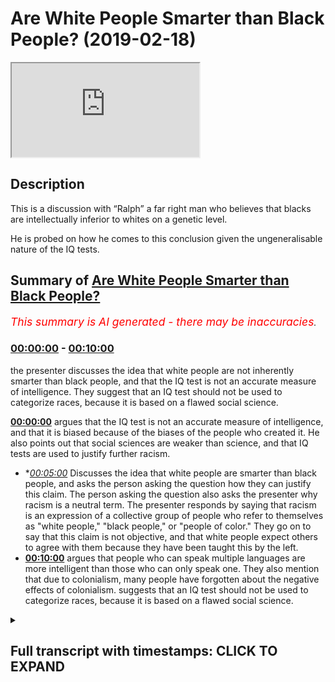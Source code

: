 # Are White People Smarter than Black People? (2019-02-18)

<iframe loading='lazy' src='https://www.youtube.com/embed/7zkiV1EToGg'></iframe>

## Description

This is a discussion with “Ralph” a far right man who believes that blacks are intellectually inferior to whites on a genetic level. 

He is probed on how he comes to this conclusion given the ungeneralisable nature of the IQ tests.

## Summary of [Are White People Smarter than Black People?](https://www.youtube.com/watch?v=7zkiV1EToGg)


*<span style="color:red; font-size:125%">This summary is AI generated - there may be inaccuracies</span>. [](/)*

### [00:00:00](https://www.youtube.com/watch?v=7zkiV1EToGg&t=0) - [00:10:00](https://www.youtube.com/watch?v=7zkiV1EToGg&t=600)

the presenter discusses the idea that white people are not inherently smarter than black people, and that the IQ test is not an accurate measure of intelligence. They suggest that an IQ test should not be used to categorize races, because it is based on a flawed social science.

**[00:00:00](https://www.youtube.com/watch?v=7zkiV1EToGg&t=0)** argues that the IQ test is not an accurate measure of intelligence, and that it is biased because of the biases of the people who created it. He also points out that social sciences are weaker than science, and that IQ tests are used to justify further racism.
* **[00:05:00](https://www.youtube.com/watch?v=7zkiV1EToGg&t=300)* Discusses the idea that white people are smarter than black people, and asks the person asking the question how they can justify this claim. The person asking the question also asks the presenter why racism is a neutral term. The presenter responds by saying that racism is an expression of a collective group of people who refer to themselves as "white people," "black people," or "people of color." They go on to say that this claim is not objective, and that white people expect others to agree with them because they have been taught this by the left.
* **[00:10:00](https://www.youtube.com/watch?v=7zkiV1EToGg&t=600)** argues that people who can speak multiple languages are more intelligent than those who can only speak one. They also mention that due to colonialism, many people have forgotten about the negative effects of colonialism. suggests that an IQ test should not be used to categorize races, because it is based on a flawed social science.

<details><summary><h2>Full transcript with timestamps: CLICK TO EXPAND</h2></summary>

[0:00:00](https://youtu.be/7zkiV1EToGg?t=0) all righty Kip uses example I say you  
[0:00:02](https://youtu.be/7zkiV1EToGg?t=2) can white finish black you said black  
[0:00:05](https://youtu.be/7zkiV1EToGg?t=5) people are less intelligent than white  
[0:00:07](https://youtu.be/7zkiV1EToGg?t=7) people as a result of their results on  
[0:00:09](https://youtu.be/7zkiV1EToGg?t=9) the IQ tests as a collective group and  
[0:00:12](https://youtu.be/7zkiV1EToGg?t=12) that's that's that's indicative of a  
[0:00:15](https://youtu.be/7zkiV1EToGg?t=15) genetic go to guru today please please  
[0:00:18](https://youtu.be/7zkiV1EToGg?t=18) calm down please  
[0:00:20](https://youtu.be/7zkiV1EToGg?t=20) just let you keep laughing but I just  
[0:00:22](https://youtu.be/7zkiV1EToGg?t=22) wanna you saying that it's problematic  
[0:00:24](https://youtu.be/7zkiV1EToGg?t=24) on account of the following IQ tests  
[0:00:28](https://youtu.be/7zkiV1EToGg?t=28) themselves are not compliant with the  
[0:00:33](https://youtu.be/7zkiV1EToGg?t=33) scientific method let me explain to you  
[0:00:38](https://youtu.be/7zkiV1EToGg?t=38) the IQ test itself is a configuration  
[0:00:43](https://youtu.be/7zkiV1EToGg?t=43) which is susceptible to human critique  
[0:00:47](https://youtu.be/7zkiV1EToGg?t=47) and/or amendment well wrong correct  
[0:00:51](https://youtu.be/7zkiV1EToGg?t=51) therefore using it as an exact measure  
[0:00:54](https://youtu.be/7zkiV1EToGg?t=54) for PMON intelligence currently as a  
[0:00:57](https://youtu.be/7zkiV1EToGg?t=57) current measure is unjustifiable  
[0:01:00](https://youtu.be/7zkiV1EToGg?t=60) especially considering let me let me  
[0:01:02](https://youtu.be/7zkiV1EToGg?t=62) explain let me explain especially  
[0:01:03](https://youtu.be/7zkiV1EToGg?t=63) considering excuse me especially  
[0:01:05](https://youtu.be/7zkiV1EToGg?t=65) considering that those who constructed  
[0:01:08](https://youtu.be/7zkiV1EToGg?t=68) the IQ test themselves were people who  
[0:01:12](https://youtu.be/7zkiV1EToGg?t=72) might have had biases well we have let  
[0:01:17](https://youtu.be/7zkiV1EToGg?t=77) me give an example I mean I may have an  
[0:01:18](https://youtu.be/7zkiV1EToGg?t=78) example right and this is not something  
[0:01:20](https://youtu.be/7zkiV1EToGg?t=80) this let me give an example is  
[0:01:23](https://youtu.be/7zkiV1EToGg?t=83) bilingualism  
[0:01:25](https://youtu.be/7zkiV1EToGg?t=85) or multilingualism included in the IQ  
[0:01:27](https://youtu.be/7zkiV1EToGg?t=87) test my question is it included yes or  
[0:01:30](https://youtu.be/7zkiV1EToGg?t=90) no no no it's no it's not now  
[0:01:33](https://youtu.be/7zkiV1EToGg?t=93) yes here's the point do black people do  
[0:01:35](https://youtu.be/7zkiV1EToGg?t=95) let me ask a question do black people  
[0:01:37](https://youtu.be/7zkiV1EToGg?t=97) have a higher or lesser chance of being  
[0:01:40](https://youtu.be/7zkiV1EToGg?t=100) bilingual or multilingual than a white  
[0:01:42](https://youtu.be/7zkiV1EToGg?t=102) man please please please I'll ask it a  
[0:01:51](https://youtu.be/7zkiV1EToGg?t=111) question does a black man in Africa have  
[0:01:54](https://youtu.be/7zkiV1EToGg?t=114) a higher or lesser chance of being  
[0:01:55](https://youtu.be/7zkiV1EToGg?t=115) bilingual or multilingual than a white  
[0:01:57](https://youtu.be/7zkiV1EToGg?t=117) man in Europe  
[0:01:58](https://youtu.be/7zkiV1EToGg?t=118) no it's not equal no it's not you know  
[0:02:01](https://youtu.be/7zkiV1EToGg?t=121) why no it's not okay Ralph you Ralph is  
[0:02:05](https://youtu.be/7zkiV1EToGg?t=125) more equal and not one sorry Ralph sorry  
[0:02:07](https://youtu.be/7zkiV1EToGg?t=127) I'm sorry I apologize I apologize I'm  
[0:02:14](https://youtu.be/7zkiV1EToGg?t=134) sorry let's let's be specific let's be  
[0:02:18](https://youtu.be/7zkiV1EToGg?t=138) specific  
[0:02:19](https://youtu.be/7zkiV1EToGg?t=139) again the Western European example  
[0:02:20](https://youtu.be/7zkiV1EToGg?t=140) Western Europe I'm going to be very  
[0:02:22](https://youtu.be/7zkiV1EToGg?t=142) specific I'm talking about this colonial  
[0:02:25](https://youtu.be/7zkiV1EToGg?t=145) narrative of especially Western Europe  
[0:02:27](https://youtu.be/7zkiV1EToGg?t=147) okay and I think you have to understand  
[0:02:30](https://youtu.be/7zkiV1EToGg?t=150) something brother  
[0:02:31](https://youtu.be/7zkiV1EToGg?t=151) yeah you have to really understand side  
[0:02:33](https://youtu.be/7zkiV1EToGg?t=153) these you know these eugenics programs  
[0:02:35](https://youtu.be/7zkiV1EToGg?t=155) that they did and in what you call it in  
[0:02:37](https://youtu.be/7zkiV1EToGg?t=157) Germany yeah where they brand it they  
[0:02:40](https://youtu.be/7zkiV1EToGg?t=160) had you know that the supreme race the  
[0:02:42](https://youtu.be/7zkiV1EToGg?t=162) white man with the blue eyes and so on  
[0:02:44](https://youtu.be/7zkiV1EToGg?t=164) and this is the you know the ideal the  
[0:02:46](https://youtu.be/7zkiV1EToGg?t=166) women so she would know she would know  
[0:02:51](https://youtu.be/7zkiV1EToGg?t=171) she would know so she would know what  
[0:02:53](https://youtu.be/7zkiV1EToGg?t=173) her parents are poor forefathers in fact  
[0:02:55](https://youtu.be/7zkiV1EToGg?t=175) there would have been there would have  
[0:02:56](https://youtu.be/7zkiV1EToGg?t=176) been part of this right so that the idea  
[0:02:59](https://youtu.be/7zkiV1EToGg?t=179) of the the idea of the white man with  
[0:03:02](https://youtu.be/7zkiV1EToGg?t=182) the blue ice the white man with the blue  
[0:03:04](https://youtu.be/7zkiV1EToGg?t=184) eyes being the the apex balls and the  
[0:03:07](https://youtu.be/7zkiV1EToGg?t=187) boogey man that scares you their points  
[0:03:09](https://youtu.be/7zkiV1EToGg?t=189) not completed my sentence oh yeah right  
[0:03:14](https://youtu.be/7zkiV1EToGg?t=194) I'm not saying that just because it's  
[0:03:16](https://youtu.be/7zkiV1EToGg?t=196) provided a justification I'm saying that  
[0:03:19](https://youtu.be/7zkiV1EToGg?t=199) this I'm not making that point I could  
[0:03:21](https://youtu.be/7zkiV1EToGg?t=201) say that  
[0:03:23](https://youtu.be/7zkiV1EToGg?t=203) Ralph sorry I could have made the point  
[0:03:26](https://youtu.be/7zkiV1EToGg?t=206) I said I'm not gonna be more emotive  
[0:03:28](https://youtu.be/7zkiV1EToGg?t=208) sanctimonious and say well that's how  
[0:03:29](https://youtu.be/7zkiV1EToGg?t=209) they justified the burning of the  
[0:03:30](https://youtu.be/7zkiV1EToGg?t=210) Ashkenazi Jews you you said all the  
[0:03:31](https://youtu.be/7zkiV1EToGg?t=211) highest IQ and it was ironic you tell me  
[0:03:34](https://youtu.be/7zkiV1EToGg?t=214) but but just let me say my first the  
[0:03:37](https://youtu.be/7zkiV1EToGg?t=217) point is the the inherent biases in  
[0:03:42](https://youtu.be/7zkiV1EToGg?t=222) those scientific practices from German  
[0:03:46](https://youtu.be/7zkiV1EToGg?t=226) scientists  
[0:03:48](https://youtu.be/7zkiV1EToGg?t=228) reflected upon subsequent subsequent  
[0:03:51](https://youtu.be/7zkiV1EToGg?t=231) results of so-called scientific  
[0:03:53](https://youtu.be/7zkiV1EToGg?t=233) discoveries so therefore you have to  
[0:03:56](https://youtu.be/7zkiV1EToGg?t=236) understand number one how science can be  
[0:03:57](https://youtu.be/7zkiV1EToGg?t=237) very biased because you have a lungful  
[0:03:59](https://youtu.be/7zkiV1EToGg?t=239) you really need to like take a minute  
[0:04:01](https://youtu.be/7zkiV1EToGg?t=241) let me help someone so summarize what  
[0:04:03](https://youtu.be/7zkiV1EToGg?t=243) your so let me summarize it give me one  
[0:04:06](https://youtu.be/7zkiV1EToGg?t=246) minute just one minute  
[0:04:07](https://youtu.be/7zkiV1EToGg?t=247) and then you can talk for two minutes I  
[0:04:09](https://youtu.be/7zkiV1EToGg?t=249) put up one minute okay  
[0:04:11](https://youtu.be/7zkiV1EToGg?t=251) to summarize you're right science itself  
[0:04:13](https://youtu.be/7zkiV1EToGg?t=253) can be used by racist people and then  
[0:04:16](https://youtu.be/7zkiV1EToGg?t=256) those racist people can then use the  
[0:04:19](https://youtu.be/7zkiV1EToGg?t=259) word data to make it seem as if science  
[0:04:21](https://youtu.be/7zkiV1EToGg?t=261) has this is a legitimate racism now  
[0:04:23](https://youtu.be/7zkiV1EToGg?t=263) moving on to social sciences which is  
[0:04:26](https://youtu.be/7zkiV1EToGg?t=266) even weaker it's more feeble than  
[0:04:28](https://youtu.be/7zkiV1EToGg?t=268) science yes because it attempts to mimic  
[0:04:30](https://youtu.be/7zkiV1EToGg?t=270) it it's a cheap copy  
[0:04:31](https://youtu.be/7zkiV1EToGg?t=271) it's a pseudoscience according to Karl  
[0:04:33](https://youtu.be/7zkiV1EToGg?t=273) Popper sure and then the resulting  
[0:04:36](https://youtu.be/7zkiV1EToGg?t=276) placement tests which are called IQ  
[0:04:38](https://youtu.be/7zkiV1EToGg?t=278) tests which are put in place to try and  
[0:04:40](https://youtu.be/7zkiV1EToGg?t=280) measure people's intelligence  
[0:04:41](https://youtu.be/7zkiV1EToGg?t=281) collectivise them and then justify  
[0:04:43](https://youtu.be/7zkiV1EToGg?t=283) further racism which is what your  
[0:04:46](https://youtu.be/7zkiV1EToGg?t=286) phase-two might be if not for you but  
[0:04:48](https://youtu.be/7zkiV1EToGg?t=288) someone else would say it's phase 2 of  
[0:04:49](https://youtu.be/7zkiV1EToGg?t=289) the program the point not it's not  
[0:04:52](https://youtu.be/7zkiV1EToGg?t=292) finished  
[0:04:54](https://youtu.be/7zkiV1EToGg?t=294) so you have to justify why the  
[0:04:57](https://youtu.be/7zkiV1EToGg?t=297) parameters included in the IQ test are  
[0:05:01](https://youtu.be/7zkiV1EToGg?t=301) the the best possible parameters when  
[0:05:04](https://youtu.be/7zkiV1EToGg?t=304) they don't include those things which  
[0:05:05](https://youtu.be/7zkiV1EToGg?t=305) black people or people of color would  
[0:05:08](https://youtu.be/7zkiV1EToGg?t=308) have this advantage would have as  
[0:05:10](https://youtu.be/7zkiV1EToGg?t=310) advantages over and above white people  
[0:05:11](https://youtu.be/7zkiV1EToGg?t=311) and do link and other and do link to  
[0:05:15](https://youtu.be/7zkiV1EToGg?t=315) intelligence according to a majority of  
[0:05:17](https://youtu.be/7zkiV1EToGg?t=317) studies that have been done on it so  
[0:05:19](https://youtu.be/7zkiV1EToGg?t=319) that can you answer that question so let  
[0:05:20](https://youtu.be/7zkiV1EToGg?t=320) me know you get about 20 minutes one  
[0:05:23](https://youtu.be/7zkiV1EToGg?t=323) minute yeah  
[0:05:24](https://youtu.be/7zkiV1EToGg?t=324) before the  
[0:05:27](https://youtu.be/7zkiV1EToGg?t=327) I let me start by produced popper and  
[0:05:30](https://youtu.be/7zkiV1EToGg?t=330) your question the scientific method  
[0:05:32](https://youtu.be/7zkiV1EToGg?t=332) requesting basically Western  
[0:05:34](https://youtu.be/7zkiV1EToGg?t=334) civilization which is with some brand  
[0:05:36](https://youtu.be/7zkiV1EToGg?t=336) you're standing on let me tell you about  
[0:05:38](https://youtu.be/7zkiV1EToGg?t=338) Western civilization so in the end is  
[0:05:40](https://youtu.be/7zkiV1EToGg?t=340) what you're referring to loosely as  
[0:05:41](https://youtu.be/7zkiV1EToGg?t=341) logical positivism and Wittgenstein and  
[0:05:43](https://youtu.be/7zkiV1EToGg?t=343) pauper down the room and everyone else  
[0:05:45](https://youtu.be/7zkiV1EToGg?t=345) this was still 40 years before the  
[0:05:47](https://youtu.be/7zkiV1EToGg?t=347) invention in computer science we see  
[0:05:49](https://youtu.be/7zkiV1EToGg?t=349) people at myself as two types of chimps  
[0:05:51](https://youtu.be/7zkiV1EToGg?t=351) in this world those who get theoretical  
[0:05:52](https://youtu.be/7zkiV1EToGg?t=352) computer science and those that don't  
[0:05:54](https://youtu.be/7zkiV1EToGg?t=354) the scientific method is just an  
[0:05:55](https://youtu.be/7zkiV1EToGg?t=355) algorithm it's a class backwards not  
[0:05:58](https://youtu.be/7zkiV1EToGg?t=358) alternative hypotheses are algorithms  
[0:06:00](https://youtu.be/7zkiV1EToGg?t=360) wrong the type on that your errors are  
[0:06:02](https://youtu.be/7zkiV1EToGg?t=362) algorithms methodological it depends on  
[0:06:04](https://youtu.be/7zkiV1EToGg?t=364) algorithm as large composite is an  
[0:06:06](https://youtu.be/7zkiV1EToGg?t=366) algorithm the Trinity we style and the  
[0:06:08](https://youtu.be/7zkiV1EToGg?t=368) pauper give me the Trinity we spiral  
[0:06:11](https://youtu.be/7zkiV1EToGg?t=371) that populated with three world world  
[0:06:13](https://youtu.be/7zkiV1EToGg?t=373) there are three worlds one is a physical  
[0:06:15](https://youtu.be/7zkiV1EToGg?t=375) world which I will measure using science  
[0:06:17](https://youtu.be/7zkiV1EToGg?t=377) and computer science as the time the  
[0:06:19](https://youtu.be/7zkiV1EToGg?t=379) universe fifteen billion years plus our  
[0:06:20](https://youtu.be/7zkiV1EToGg?t=380) space-time continuum for human eyes  
[0:06:22](https://youtu.be/7zkiV1EToGg?t=382) chimps in a data point time T then I  
[0:06:25](https://youtu.be/7zkiV1EToGg?t=385) would look at evolution she stopped uh  
[0:06:26](https://youtu.be/7zkiV1EToGg?t=386) performing computational science for  
[0:06:28](https://youtu.be/7zkiV1EToGg?t=388) this abstraction World War two is  
[0:06:30](https://youtu.be/7zkiV1EToGg?t=390) measured by conscious creatures in it  
[0:06:32](https://youtu.be/7zkiV1EToGg?t=392) you and I as to terms and those at  
[0:06:35](https://youtu.be/7zkiV1EToGg?t=395) processing that was that Trinity that  
[0:06:37](https://youtu.be/7zkiV1EToGg?t=397) creates us tells us that from a gene to  
[0:06:40](https://youtu.be/7zkiV1EToGg?t=400) itself bring me to sell to sell to chimp  
[0:06:44](https://youtu.be/7zkiV1EToGg?t=404) she about to get twenty thousand I  
[0:06:46](https://youtu.be/7zkiV1EToGg?t=406) forced you into your saliva using forty  
[0:06:49](https://youtu.be/7zkiV1EToGg?t=409) register your saliva in twenty-three  
[0:06:51](https://youtu.be/7zkiV1EToGg?t=411) your chin down twenty thousand  
[0:06:52](https://youtu.be/7zkiV1EToGg?t=412) I'll see you Mohammad Javad is twenty  
[0:06:55](https://youtu.be/7zkiV1EToGg?t=415) thousand on the bow see which tribe you  
[0:06:57](https://youtu.be/7zkiV1EToGg?t=417) came from down from Baghdad for Maui I  
[0:06:59](https://youtu.be/7zkiV1EToGg?t=419) will find every temple and I will see  
[0:07:01](https://youtu.be/7zkiV1EToGg?t=421) your propensity with diabetes for motor  
[0:07:03](https://youtu.be/7zkiV1EToGg?t=423) neuron disease for heart I would look  
[0:07:05](https://youtu.be/7zkiV1EToGg?t=425) for using medicine algebra tremor when  
[0:07:08](https://youtu.be/7zkiV1EToGg?t=428) you're in a space about this way that  
[0:07:19](https://youtu.be/7zkiV1EToGg?t=439) this is the data immunological regions  
[0:07:22](https://youtu.be/7zkiV1EToGg?t=442) you say racism because obviously you  
[0:07:24](https://youtu.be/7zkiV1EToGg?t=444) will have to form allies with the left  
[0:07:26](https://youtu.be/7zkiV1EToGg?t=446) while yes term  
[0:07:28](https://youtu.be/7zkiV1EToGg?t=448) yeah okay so in that Christian Western  
[0:07:56](https://youtu.be/7zkiV1EToGg?t=476) science in that Christian we have data  
[0:07:59](https://youtu.be/7zkiV1EToGg?t=479) I'm going to look at the data and racism  
[0:08:01](https://youtu.be/7zkiV1EToGg?t=481) and some left-wing quite a white light  
[0:08:03](https://youtu.be/7zkiV1EToGg?t=483) from our racist and Mahalo doesn't  
[0:08:06](https://youtu.be/7zkiV1EToGg?t=486) interest me  
[0:08:06](https://youtu.be/7zkiV1EToGg?t=486) I apologize queue of racism I told you  
[0:08:14](https://youtu.be/7zkiV1EToGg?t=494) today I'm not going to be morally  
[0:08:16](https://youtu.be/7zkiV1EToGg?t=496) sanctimonious I'll let that for other  
[0:08:17](https://youtu.be/7zkiV1EToGg?t=497) people to talk about right and I haven't  
[0:08:19](https://youtu.be/7zkiV1EToGg?t=499) accused you of racism by the way racism  
[0:08:20](https://youtu.be/7zkiV1EToGg?t=500) is a neutral term hold on hold on why I  
[0:08:23](https://youtu.be/7zkiV1EToGg?t=503) mean by racism being a neutral term it  
[0:08:25](https://youtu.be/7zkiV1EToGg?t=505) doesn't have to be necessarily  
[0:08:26](https://youtu.be/7zkiV1EToGg?t=506) derogatory depending on how you define  
[0:08:28](https://youtu.be/7zkiV1EToGg?t=508) it and how its expressed racism sorry  
[0:08:31](https://youtu.be/7zkiV1EToGg?t=511) racism is just an expression of a  
[0:08:33](https://youtu.be/7zkiV1EToGg?t=513) collective of group a collective  
[0:08:35](https://youtu.be/7zkiV1EToGg?t=515) referring themselves referring to  
[0:08:37](https://youtu.be/7zkiV1EToGg?t=517) themselves so self identifying or being  
[0:08:39](https://youtu.be/7zkiV1EToGg?t=519) referred to as watching I referring to  
[0:08:44](https://youtu.be/7zkiV1EToGg?t=524) themselves being self-identified or  
[0:08:46](https://youtu.be/7zkiV1EToGg?t=526) being referred to as others as say for  
[0:08:47](https://youtu.be/7zkiV1EToGg?t=527) instance black or Y or ever being  
[0:08:50](https://youtu.be/7zkiV1EToGg?t=530) oppressed through power relations or  
[0:08:51](https://youtu.be/7zkiV1EToGg?t=531) otherwise by other people and all being  
[0:08:53](https://youtu.be/7zkiV1EToGg?t=533) discriminated against  
[0:08:54](https://youtu.be/7zkiV1EToGg?t=534) now that could have undertones which are  
[0:08:57](https://youtu.be/7zkiV1EToGg?t=537) political but it could also be something  
[0:08:59](https://youtu.be/7zkiV1EToGg?t=539) which is neutrally used my question to  
[0:09:01](https://youtu.be/7zkiV1EToGg?t=541) you which you couldn't answer you tried  
[0:09:02](https://youtu.be/7zkiV1EToGg?t=542) talking about algorithms with what the  
[0:09:04](https://youtu.be/7zkiV1EToGg?t=544) fact no no no is the fact that how can  
[0:09:06](https://youtu.be/7zkiV1EToGg?t=546) you justify making them my questions how  
[0:09:09](https://youtu.be/7zkiV1EToGg?t=549) can you justify I haven't finished my  
[0:09:11](https://youtu.be/7zkiV1EToGg?t=551) question how can you justify making  
[0:09:14](https://youtu.be/7zkiV1EToGg?t=554) overarching generalizations about  
[0:09:16](https://youtu.be/7zkiV1EToGg?t=556) intelligence when the systems and  
[0:09:18](https://youtu.be/7zkiV1EToGg?t=558) methods hollow the systems and methods  
[0:09:20](https://youtu.be/7zkiV1EToGg?t=560) by which involve an acuity the end Ralph  
[0:09:22](https://youtu.be/7zkiV1EToGg?t=562) by the way I did let you speak okay  
[0:09:27](https://youtu.be/7zkiV1EToGg?t=567) our changes are not working or performed  
[0:09:29](https://youtu.be/7zkiV1EToGg?t=569) equally another you're not on the oh  
[0:09:31](https://youtu.be/7zkiV1EToGg?t=571) you're you're thinking in a linear way  
[0:09:34](https://youtu.be/7zkiV1EToGg?t=574) okay checked it you're thinking a value  
[0:09:36](https://youtu.be/7zkiV1EToGg?t=576) it's not objective no I've not told you  
[0:09:40](https://youtu.be/7zkiV1EToGg?t=580) about my emotion so you're talking about  
[0:09:41](https://youtu.be/7zkiV1EToGg?t=581) something else now have I said I feel  
[0:09:43](https://youtu.be/7zkiV1EToGg?t=583) this way already you seem to love them  
[0:09:45](https://youtu.be/7zkiV1EToGg?t=585) well I don't know I didn't say this  
[0:09:47](https://youtu.be/7zkiV1EToGg?t=587) though I say that everyone seemed like  
[0:09:49](https://youtu.be/7zkiV1EToGg?t=589) no no no I'm not saying I like you I'm  
[0:09:51](https://youtu.be/7zkiV1EToGg?t=591) not talking about you now what I'm  
[0:09:53](https://youtu.be/7zkiV1EToGg?t=593) saying is this my claim is very so him  
[0:09:56](https://youtu.be/7zkiV1EToGg?t=596) rough you expect me to say certain  
[0:09:58](https://youtu.be/7zkiV1EToGg?t=598) things because you hear that from the  
[0:09:59](https://youtu.be/7zkiV1EToGg?t=599) left I'm not left wing guy hold on I'm  
[0:10:04](https://youtu.be/7zkiV1EToGg?t=604) not no identifiers with the left all the  
[0:10:06](https://youtu.be/7zkiV1EToGg?t=606) way I don't know I don't believe so yeah  
[0:10:11](https://youtu.be/7zkiV1EToGg?t=611) although I really genuinely don't  
[0:10:12](https://youtu.be/7zkiV1EToGg?t=612) believe so I disagree with that  
[0:10:13](https://youtu.be/7zkiV1EToGg?t=613) completely yeah but what I was gonna say  
[0:10:15](https://youtu.be/7zkiV1EToGg?t=615) was this yeah no and we're not left all  
[0:10:18](https://youtu.be/7zkiV1EToGg?t=618) right we don't go in your your spectrum  
[0:10:20](https://youtu.be/7zkiV1EToGg?t=620) your political spectrum we don't have to  
[0:10:21](https://youtu.be/7zkiV1EToGg?t=621) fit nicely with it yeah yeah yeah so  
[0:10:23](https://youtu.be/7zkiV1EToGg?t=623) what I was gonna say was this yeah was  
[0:10:26](https://youtu.be/7zkiV1EToGg?t=626) the point I was making you keep using  
[0:10:28](https://youtu.be/7zkiV1EToGg?t=628) words like data and objective truths and  
[0:10:30](https://youtu.be/7zkiV1EToGg?t=630) emotions no it's no no it's an easy it's  
[0:10:33](https://youtu.be/7zkiV1EToGg?t=633) an easy argument to win against someone  
[0:10:34](https://youtu.be/7zkiV1EToGg?t=634) who doesn't know what they're talking  
[0:10:35](https://youtu.be/7zkiV1EToGg?t=635) about but if you're talking to someone  
[0:10:37](https://youtu.be/7zkiV1EToGg?t=637) who's done Social Sciences and I spent  
[0:10:39](https://youtu.be/7zkiV1EToGg?t=639) many years doing so like myself and I  
[0:10:41](https://youtu.be/7zkiV1EToGg?t=641) tell you now it's magic no no no I'm not  
[0:10:44](https://youtu.be/7zkiV1EToGg?t=644) to be funny but no not to be funny but  
[0:10:46](https://youtu.be/7zkiV1EToGg?t=646) I've got the credentials from those guys  
[0:10:47](https://youtu.be/7zkiV1EToGg?t=647) that you take us I do have those  
[0:10:53](https://youtu.be/7zkiV1EToGg?t=653) credentials if you want to show them to  
[0:10:54](https://youtu.be/7zkiV1EToGg?t=654) you as well but even even if we don't  
[0:10:56](https://youtu.be/7zkiV1EToGg?t=656) talk about that and I said you look the  
[0:10:58](https://youtu.be/7zkiV1EToGg?t=658) issue is this the issue is that you're  
[0:11:01](https://youtu.be/7zkiV1EToGg?t=661) using a measure which is a byproduct  
[0:11:03](https://youtu.be/7zkiV1EToGg?t=663) listen to me carefully  
[0:11:05](https://youtu.be/7zkiV1EToGg?t=665) it's a but it's a by-product of a of a  
[0:11:09](https://youtu.be/7zkiV1EToGg?t=669) social science that was done from  
[0:11:12](https://youtu.be/7zkiV1EToGg?t=672) usually you're not listening to my you  
[0:11:14](https://youtu.be/7zkiV1EToGg?t=674) know listening to my objection they say  
[0:11:16](https://youtu.be/7zkiV1EToGg?t=676) but the IQ test is not cannot be seen as  
[0:11:21](https://youtu.be/7zkiV1EToGg?t=681) an incorrigible test that is that is  
[0:11:24](https://youtu.be/7zkiV1EToGg?t=684) incapable of being amended in the future  
[0:11:26](https://youtu.be/7zkiV1EToGg?t=686) you can assume excuse me tonight before  
[0:11:29](https://youtu.be/7zkiV1EToGg?t=689) I have a finish  
[0:11:31](https://youtu.be/7zkiV1EToGg?t=691) and moreover and moreover therefore to  
[0:11:34](https://youtu.be/7zkiV1EToGg?t=694) categorize races as as a result of their  
[0:11:38](https://youtu.be/7zkiV1EToGg?t=698) performances on IQ tests when for  
[0:11:41](https://youtu.be/7zkiV1EToGg?t=701) knowing full well that within the  
[0:11:42](https://youtu.be/7zkiV1EToGg?t=702) parameters of IQ test certain things  
[0:11:44](https://youtu.be/7zkiV1EToGg?t=704) like bilingualism and multilingualism is  
[0:11:46](https://youtu.be/7zkiV1EToGg?t=706) not included which I really you're not  
[0:11:48](https://youtu.be/7zkiV1EToGg?t=708) you're not you're not listening you're  
[0:11:51](https://youtu.be/7zkiV1EToGg?t=711) simply not listening I will say to you  
[0:11:53](https://youtu.be/7zkiV1EToGg?t=713) I'm gonna make a statement right now  
[0:11:54](https://youtu.be/7zkiV1EToGg?t=714) yeah I'm gonna say to you that people  
[0:11:56](https://youtu.be/7zkiV1EToGg?t=716) that can speak two languages are  
[0:11:58](https://youtu.be/7zkiV1EToGg?t=718) cleverer in my eyes than people that  
[0:12:00](https://youtu.be/7zkiV1EToGg?t=720) could speak one okay  
[0:12:01](https://youtu.be/7zkiV1EToGg?t=721) yes colonial people that have been  
[0:12:04](https://youtu.be/7zkiV1EToGg?t=724) colonized by the West and others because  
[0:12:06](https://youtu.be/7zkiV1EToGg?t=726) in 1914 according to one of your great  
[0:12:09](https://youtu.be/7zkiV1EToGg?t=729) scholars his name was homi Bhabha I'm  
[0:12:10](https://youtu.be/7zkiV1EToGg?t=730) not sure you've heard of it yeah yeah is  
[0:12:13](https://youtu.be/7zkiV1EToGg?t=733) there post-colonial think of it tonight  
[0:12:15](https://youtu.be/7zkiV1EToGg?t=735) 85% of people 85% of the world was  
[0:12:20](https://youtu.be/7zkiV1EToGg?t=740) colonized by a few European countries  
[0:12:21](https://youtu.be/7zkiV1EToGg?t=741) eighty-five percent a lot of people have  
[0:12:23](https://youtu.be/7zkiV1EToGg?t=743) colonial amnesia  
[0:12:24](https://youtu.be/7zkiV1EToGg?t=744) you have colonial amnesia you know  
[0:12:25](https://youtu.be/7zkiV1EToGg?t=745) unremember one thing is not you have  
[0:12:35](https://youtu.be/7zkiV1EToGg?t=755) because you don't know the extent to  
[0:12:37](https://youtu.be/7zkiV1EToGg?t=757) which colonial powers that are have  
[0:12:41](https://youtu.be/7zkiV1EToGg?t=761) affected educational systems of  
[0:12:43](https://youtu.be/7zkiV1EToGg?t=763) measuring intelligence and giving  
[0:12:45](https://youtu.be/7zkiV1EToGg?t=765) intelligence so that so that so that  
[0:12:48](https://youtu.be/7zkiV1EToGg?t=768) compartmentalization collectivization  
[0:12:50](https://youtu.be/7zkiV1EToGg?t=770) and then exploitation can be continued  
[0:12:53](https://youtu.be/7zkiV1EToGg?t=773) in the post-colonial narrative now  
[0:12:54](https://youtu.be/7zkiV1EToGg?t=774) here's the point that's why they do it  
[0:12:56](https://youtu.be/7zkiV1EToGg?t=776) now I'm saying to you something very  
[0:12:58](https://youtu.be/7zkiV1EToGg?t=778) simply that in Western Europe the people  
[0:13:01](https://youtu.be/7zkiV1EToGg?t=781) that were meant to see as the Superman  
[0:13:02](https://youtu.be/7zkiV1EToGg?t=782) the you know the Superman with a blue  
[0:13:05](https://youtu.be/7zkiV1EToGg?t=785) eyes and the white skin  
[0:13:07](https://youtu.be/7zkiV1EToGg?t=787) sorry that the Indonesian word the  
[0:13:10](https://youtu.be/7zkiV1EToGg?t=790) ubermensch at the ubermensch those  
[0:13:12](https://youtu.be/7zkiV1EToGg?t=792) individuals were meant to be the apex  
[0:13:13](https://youtu.be/7zkiV1EToGg?t=793) yet those individuals who are meant to  
[0:13:15](https://youtu.be/7zkiV1EToGg?t=795) be the apex of human civilization  
[0:13:16](https://youtu.be/7zkiV1EToGg?t=796) because of their schools and IQ tests  
[0:13:19](https://youtu.be/7zkiV1EToGg?t=799) which have been rigged so that they can  
[0:13:20](https://youtu.be/7zkiV1EToGg?t=800) be the IQ test can be rewritten a high  
[0:13:28](https://youtu.be/7zkiV1EToGg?t=808) you feel this summer no no I can  
[0:13:29](https://youtu.be/7zkiV1EToGg?t=809) summarize your words into anything no I  
[0:13:31](https://youtu.be/7zkiV1EToGg?t=811) mean summarize your board you would help  
[0:13:32](https://youtu.be/7zkiV1EToGg?t=812) IQ chess I'm not I'm not falling for  
[0:13:35](https://youtu.be/7zkiV1EToGg?t=815) that I'm not  
[0:13:36](https://youtu.be/7zkiV1EToGg?t=816) for that trap I'm not [ __ ] over so  
[0:13:39](https://youtu.be/7zkiV1EToGg?t=819) that Ralph will you take an IQ test  
[0:13:40](https://youtu.be/7zkiV1EToGg?t=820) livestreaming what will you take I don't  
[0:13:43](https://youtu.be/7zkiV1EToGg?t=823) believe an IQ test you don't listen to  
[0:13:45](https://youtu.be/7zkiV1EToGg?t=825) argument ok now go away don't talk about  
[0:13:59](https://youtu.be/7zkiV1EToGg?t=839) IQ test I've done enough just in this  
[0:14:01](https://youtu.be/7zkiV1EToGg?t=841) country for ten years so yeah Wow Wow  
[0:14:05](https://youtu.be/7zkiV1EToGg?t=845) the point is this if I if you can take  
[0:14:08](https://youtu.be/7zkiV1EToGg?t=848) if you if you agree with me that people  
[0:14:10](https://youtu.be/7zkiV1EToGg?t=850) that know more than one language on if  
[0:14:12](https://youtu.be/7zkiV1EToGg?t=852) everything staying the same would be  
[0:14:15](https://youtu.be/7zkiV1EToGg?t=855) more intelligent than person over one  
[0:14:16](https://youtu.be/7zkiV1EToGg?t=856) language the question I asked what a  
[0:14:18](https://youtu.be/7zkiV1EToGg?t=858) question I asked is why have why has the  
[0:14:20](https://youtu.be/7zkiV1EToGg?t=860) elitist Westerners not put language  
[0:14:24](https://youtu.be/7zkiV1EToGg?t=864) ability in the IQ test because you know  
[0:14:27](https://youtu.be/7zkiV1EToGg?t=867) why do you know why the answer is never  
[0:14:28](https://youtu.be/7zkiV1EToGg?t=868) say the reasons the reason why price  
[0:14:30](https://youtu.be/7zkiV1EToGg?t=870) today the reason why is because black  
[0:14:31](https://youtu.be/7zkiV1EToGg?t=871) people are going to go higher off in  
[0:14:33](https://youtu.be/7zkiV1EToGg?t=873) that test and Ashkenazim Jews are going  
[0:14:35](https://youtu.be/7zkiV1EToGg?t=875) to go down yeah  
[0:14:37](https://youtu.be/7zkiV1EToGg?t=877) goodbye thank you very much thank you  
[0:14:38](https://youtu.be/7zkiV1EToGg?t=878) thank you very much Bob thank you thank  
[0:14:43](https://youtu.be/7zkiV1EToGg?t=883) you  
[0:14:48](https://youtu.be/7zkiV1EToGg?t=888) well dunno  
</details>